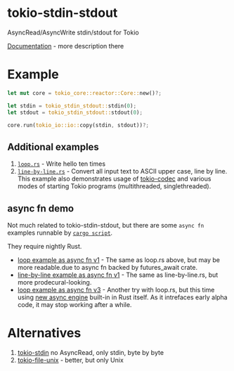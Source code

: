 # tokio-stdin-stdout
AsyncRead/AsyncWrite stdin/stdout for Tokio

[Documentation](https://docs.rs/tokio-stdin-stdout) - more description there

# Example

```rust
let mut core = tokio_core::reactor::Core::new()?;

let stdin = tokio_stdin_stdout::stdin(0);
let stdout = tokio_stdin_stdout::stdout(0);

core.run(tokio_io::io::copy(stdin, stdout))?;

```

## Additional examples

1. [`loop.rs`](examples/loop.rs) - Write hello ten times
2. [`line-by-line.rs`](examples/line-by-line.rs) - Convert all input text to ASCII upper case, line by line. This example also demonstrates usage of [tokio-codec](https://docs.rs/tokio-codec) and various modes of starting Tokio programs (multithreaded, singlethreaded).


## async fn demo

Not much related to tokio-stdin-stdout, but there are some `async fn` examples runnable by [`cargo script`](https://crates.io/crates/cargo-script).

They require nightly Rust.

* [loop example as async fn v1](examples2/loop_asyncfn1.rs) - The same as loop.rs above, but may be more readable.due to async fn backed by futures_await crate.
* [line-by-line example as async fn v1](examples2/linebyline_asyncfn1.rs) - The same as line-by-line.rs, but more prodecural-looking.
* [loop example as async fn v3](examples2/loop_asyncfn3.rs) - Another try with loop.rs, but this time using [new async engine](https://github.com/rust-lang/rfcs/blob/master/text/2394-async_await.md) built-in in Rust itself. As it intrefaces early alpha code, it may stop working after a while.

# Alternatives

1. [tokio-stdin](https://crates.io/crates/tokio-stdin) no AsyncRead, only stdin, byte by byte
2. [tokio-file-unix](https://crates.io/crates/tokio-file-unix) - better, but only Unix
